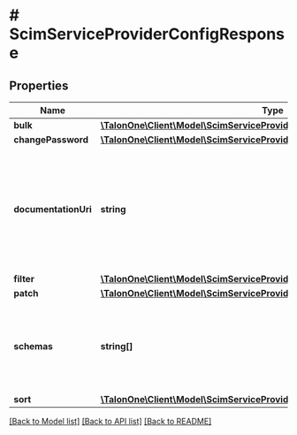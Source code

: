 # # ScimServiceProviderConfigResponse

## Properties

Name | Type | Description | Notes
------------ | ------------- | ------------- | -------------
**bulk** | [**\TalonOne\Client\Model\ScimServiceProviderConfigResponseBulk**](ScimServiceProviderConfigResponseBulk.md) |  | [optional] 
**changePassword** | [**\TalonOne\Client\Model\ScimServiceProviderConfigResponseChangePassword**](ScimServiceProviderConfigResponseChangePassword.md) |  | [optional] 
**documentationUri** | **string** | The URI that points to the SCIM service provider&#39;s documentation, providing further details about the service&#39;s capabilities and usage. | [optional] 
**filter** | [**\TalonOne\Client\Model\ScimServiceProviderConfigResponseFilter**](ScimServiceProviderConfigResponseFilter.md) |  | [optional] 
**patch** | [**\TalonOne\Client\Model\ScimServiceProviderConfigResponsePatch**](ScimServiceProviderConfigResponsePatch.md) |  | [optional] 
**schemas** | **string[]** | A list of SCIM schemas that define the structure and data types supported by the service provider. | [optional] 
**sort** | [**\TalonOne\Client\Model\ScimServiceProviderConfigResponseSort**](ScimServiceProviderConfigResponseSort.md) |  | [optional] 

[[Back to Model list]](../../README.md#documentation-for-models) [[Back to API list]](../../README.md#documentation-for-api-endpoints) [[Back to README]](../../README.md)


